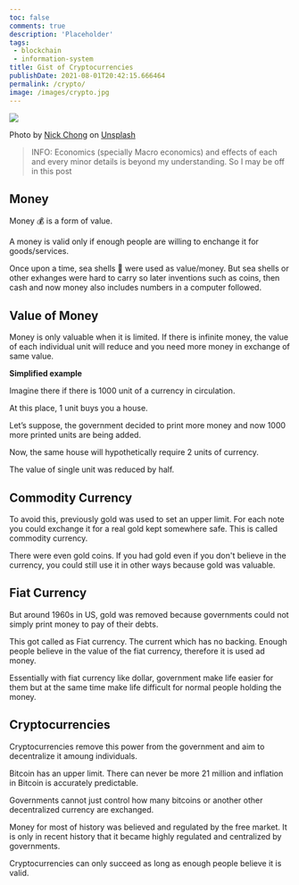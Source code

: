 ```yaml
---
toc: false
comments: true
description: 'Placeholder' 
tags:
 - blockchain
 - information-system
title: Gist of Cryptocurrencies
publishDate: 2021-08-01T20:42:15.666464
permalink: /crypto/
image: /images/crypto.jpg
---
```

![](/images/crypto.jpg)

Photo by <a href="https://unsplash.com/@nick604?utm_source=unsplash&utm_medium=referral&utm_content=creditCopyText">Nick Chong</a> on <a href="https://unsplash.com/s/photos/crypto?utm_source=unsplash&utm_medium=referral&utm_content=creditCopyText">Unsplash</a>

> INFO: Economics (specially Macro economics) and effects of each and every minor details is beyond my understanding. So I may be off in this post

## Money

Money 💰 is a form of value. 

A money is valid only if enough people are willing to enchange it for goods/services.

Once upon a time, sea shells 🐚 were used as value/money. But sea shells or other exhanges were hard to carry so later inventions such as coins, then cash and now money also includes numbers in a computer followed.

## Value of Money

Money is only valuable when it is limited. If there is infinite money, the value of each individual unit will reduce and you need more money in exchange of same value.

**Simplified example**

Imagine there if there is 1000 unit of a currency in circulation. 

At this place, 1 unit buys you a house.

Let’s suppose, the government decided to print more money and now 1000 more printed units are being added. 

Now, the same house will hypothetically require 2 units of currency.

The value of single unit was reduced by half.

## Commodity Currency
To avoid this, previously gold was used to set an upper limit. For each note you could exchange it for a real gold kept somewhere safe. This is called commodity currency.

There were even gold coins. If you had gold even if you don't believe in the currency, you could still use it in other ways because gold was valuable.

## Fiat Currency

But around 1960s in US, gold was removed because governments could not simply print money to pay of their debts.

This got called as Fiat currency. The current which has no backing. Enough people believe in the value of the fiat currency, therefore it is used ad money.

Essentially with fiat currency like dollar, government make life easier for them but at the same time make life difficult for normal people holding the money.

## Cryptocurrencies

Cryptocurrencies remove this power from the government and aim to decentralize it amoung individuals.

Bitcoin has an upper limit. There can never be more 21 million and inflation in Bitcoin is accurately predictable.

Governments cannot just control how many bitcoins or another other decentralized currency are exchanged.

Money for most of history was believed and regulated by the free market. It is only in recent history that it became highly regulated and centralized by governments.

Cryptocurrencies can only succeed as long as enough people believe it is valid.